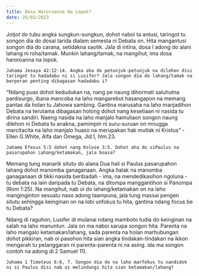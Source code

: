 ```yaml
---
title: Dosa Haroroanna Na Lopok?
date: 26/02/2023
---
```


Jotjot do tubu angka sungkun-sungkun, dohot naboi ta antusi, taringot tu songon dia do dosai tarida dialam semesta ni Debata on. Hita mangantusi songon dia do carana, setidakna saotik. Jala di intina, dosa I adong do alani lahang ni roha/tamak. Munkin lahang/tamak, na mangihut, ima dosa haroroanna na lopok.

`Jahama Jesaya 42:12-14. Angka aha do petunjuk-petunjuk na dilehon disi taringot tu hadadabu ni si Lusifer? Jala songon dia do lahang/tamak na berperan penting dibagasan hadadabu i?`

“Ndang puas dohot kedudukan na, nang pe naung dihormati saluhutna pardisurgo, ibana mancoba na laho mangarebut hasangapon na memang pantas da holan tu Jahowa sambing. Gantina marusaha na laho manjadihon Debata na terutama dibagasan holong dohot nang kesetiaan ni nasida tu dirina sandiri. Naeng nasida na laho manjalo hamuliaon songon naung dilehon ni Debata tu anakna, pamimpin ni suru-suruan on mnugga marcitacita na laho manjalo huaso na merupakan hak mutlak ni Kristus” - Ellen G.White, Alfa dan Omega, Jld.1, hlm.23.

`Jahama Efesus 5:5 dohot nang Kolose 3:5. Dohot aha do siPaulus na pasarupahon Lahang/ketamakan, jala boasa?`

Memang tung manarik situtu do alana Dua hali si Paulus pasarupahon lahang dohot manomba ganaganaan. Angka halak na manomba ganaganaan di tikki nasida beribadah - ima, na mendedikasihon ngoluna - tu debata na lain daripada tu Debata, na ditompa manggantihon si Panompa (Rom 1:25). Na mangihut, nab oi do lahang/ketamakan on na laho manginginton sesuatu naso adong taampuna, jala tung massai pengen situtu sehingga keinginan on na lobi unfokus tu hita, gantina ndang focus be tu Debata?

Ndang di raguhon, Lusifer di mulanai ndang mamboto tudia do keinginan na salah na laho manuntun. Jala on ma naboi sarupa songon hita. Parenta na laho mangalo ketamakan/lahang, sada parenta na holan marhubungan dohot pikkiran, nab oi pasohon hita sian angka tindakan-tindakan na ikkon mengarah tu pelanggaran ni parenta-parenta ni na asing. ida ma songon contoh na adong di 2 Samuel 11).

`Jahama 1 Timoteus 6:6, 7. Songon dia do na laho marfokus tu nandidok ni si Paulus disi nab oi melindungi hita sian ketamakan/lahang?`